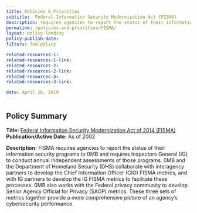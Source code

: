 ```yaml
---
title: Policies & Priorities
subtitle:  Federal Information Security Modernization Act (FISMA)
description: requires agencies to report the status of their information security programs to 0MB and requires Inspectors General (IG) to conduct annual independent assessments of those programs.
permalink: /policies-and-priorities/FISMA/
layout: policy-landing
policy-publish-date:
filters: fed-policy

related-resources-1:
related-resources-1-link:
related-resources-2:
related-resources-2-link:
related-resources-3:
related-resources-3-link:

date: April 26, 2019
---
```

## Policy Summary

**Title:** [Federal Information Security Modernization Act of 2014 (FISMA)](https://www.whitehouse.gov/wp-content/uploads/2018/10/M-19-02.pdf)<br>
**Publication/Active Date:** As of 2002

**Description:** FISMA requires agencies to report the status of their information security programs to 0MB and requires Inspectors General (IG) to conduct annual independent assessments of those programs. 0MB and the Department of Homeland Security (DHS) collaborate with interagency partners to develop the Chief Information Officer (CIO) FISMA metrics, and with IG partners to develop the IG FISMA metrics to facilitate these processes. 0MB also works with the Federal privacy community to develop Senior Agency Official for Privacy (SAOP) metrics. These three sets of metrics together provide a more comprehensive picture of an agency’s cybersecurity performance.
